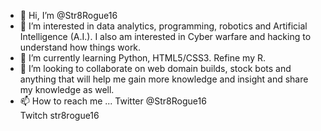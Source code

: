 - 👋 Hi, I’m @Str8Rogue16
- 👀 I’m interested in data analytics, programming, robotics and Artificial Intelligence (A.I.). I also am interested in Cyber warfare and hacking to understand how things work. 
- 🌱 I’m currently learning Python, HTML5/CSS3. Refine my R.
- 💞️ I’m looking to collaborate on web domain builds, stock bots and anything that will help me gain more knowledge and insight and share my knowledge as well. 
- 📫 How to reach me ...
Twitter @Str8Rogue16   
Twitch str8rogue16

<!---
Ar13s/Ar13s is a ✨ special ✨ repository because its `README.md` (this file) appears on your GitHub profile.
You can click the Preview link to take a look at your changes.
--->
